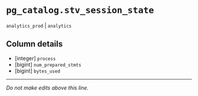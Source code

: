 # `pg_catalog.stv_session_state`
`analytics_prod` | `analytics`

## Column details
* [integer]   `process`
* [bigint]    `num_prepared_stmts`
* [bigint]    `bytes_used`

-------------------------------------------------------------------------------
*Do not make edits above this line.*
